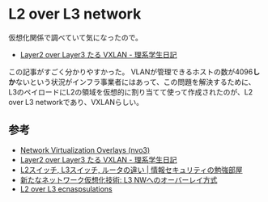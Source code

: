 # L2 over L3 network

仮想化関係で調べていて気になったので。

 - [Layer2 over Layer3 たる VXLAN - 理系学生日記](https://kiririmode.hatenablog.jp/entry/20150603/1433263336)

この記事がすごく分かりやすかった。
VLANが管理できるホストの数が4096**しか**ないという状況がインフラ事業者にはあって、この問題を解決するために、L3のペイロードにL2の領域を仮想的に割り当てて使って作成されたのが、L2 over L3 networkであり、VXLANらしい。

## 参考
 - [Network Virtualization Overlays (nvo3)](https://datatracker.ietf.org/wg/nvo3/charter/)
 - [Layer2 over Layer3 たる VXLAN - 理系学生日記](https://kiririmode.hatenablog.jp/entry/20150603/1433263336)
 - [L2スイッチ, L3スイッチ, ルータの違い | 情報セキュリティの勉強部屋](http://sc.ipsecdh.net/entry/656)
 - [新たなネットワーク仮想化技術: L3 NWへのオーバーレイ方式](https://research.sakura.ad.jp/wp-content/uploads/2012/08/20120615-interop-nvo3.pdf)
 - [L2 over L3 ecnaspsulations](https://www.slideshare.net/motonorishindo/l2-over-l3-ecnaspsulations)

